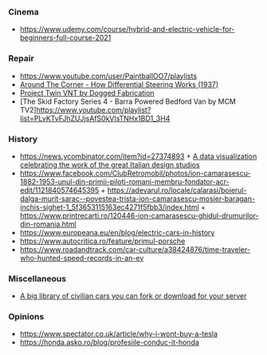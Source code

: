 ### Cinema

- https://www.udemy.com/course/hybrid-and-electric-vehicle-for-beginners-full-course-2021

### Repair

- https://www.youtube.com/user/PaintballOO7/playlists
- [Around The Corner - How Differential Steering Works (1937)](https://youtu.be/yYAw79386WI)
- [Project Twin VNT by Dogged Fabrication](https://www.youtube.com/playlist?list=PLqcW63HNy8xFVTVAfl8RDI1oUhhudmRgI)
- [The Skid Factory Series 4 - Barra Powered Bedford Van by MCM TV2]https://www.youtube.com/playlist?list=PLvKTvFJhZUJjsAfS0kVlsTNHx1BD1_3H4

### History

- https://news.ycombinator.com/item?id=27374893 + [A data visualization celebrating the work of the great Italian design studios](https://www.cardesignhistory.com)
- https://www.facebook.com/ClubRetromobil/photos/ion-camarasescu-1882-1953-unul-din-primii-piloti-romani-membru-fondator-acr-edit/1121840574645395 + https://adevarul.ro/locale/calarasi/boierul-dalga-murit-sarac--povestea-trista-ion-camarasescu-mosier-baragan-inchis-sighet-1_5f3653115163ec4271f5fbb3/index.html + https://www.printrecarti.ro/120446-ion-camarasescu-ghidul-drumurilor-din-romania.html
- https://www.europeana.eu/en/blog/electric-cars-in-history
- https://www.autocritica.ro/feature/primul-porsche
- https://www.roadandtrack.com/car-culture/a38424876/time-traveler-who-hunted-speed-records-in-an-ev


### Miscellaneous

- [A big library of civilian cars you can fork or download for your server](https://github.com/PLOKMJNB/FiveM-Civ-Car-Pack)

### Opinions

- https://www.spectator.co.uk/article/why-i-wont-buy-a-tesla
- https://honda.asko.ro/blog/profesiile-conduc-it-honda

